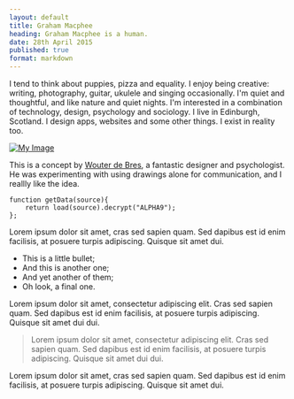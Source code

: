 ```yaml
---
layout: default
title: Graham Macphee
heading: Graham Macphee is a human.
date: 28th April 2015
published: true
format: markdown
---
```


I tend to think about puppies, pizza and equality. I enjoy being creative: writing, photography, guitar, ukulele and singing occasionally. I'm quiet and thoughtful, and like nature and quiet nights. I'm interested in a combination of technology, design, psychology and sociology. I live in Edinburgh, Scotland. I design apps, websites and some other things. I exist in reality too.

[![My Image](https://d13yacurqjgara.cloudfront.net/users/28519/screenshots/2039695/frezko-small.png)](https://dribbble.com/shots/2039695-Frezko-Hand-Drawn-Messaging)

This is a concept by [Wouter de Bres](http://wouterdebr.es), a fantastic designer and psychologist. He was experimenting with using drawings alone for communication, and I reallly like the idea.

	function getData(source){
		return load(source).decrypt("ALPHA9");
	};

Lorem ipsum dolor sit amet, cras sed sapien quam. Sed dapibus est id enim facilisis, at posuere turpis adipiscing. Quisque sit amet dui.

- This is a little bullet;
- And this is another one;
- And yet another of them;
- Oh look, a final one.

Lorem ipsum dolor sit amet, <span>consectetur adipiscing</span> elit. Cras sed sapien quam. Sed dapibus est id enim facilisis, at posuere turpis adipiscing. Quisque sit amet dui dui.

> Lorem ipsum dolor sit amet, consectetur adipiscing elit. Cras sed sapien quam. Sed dapibus est id enim facilisis, at posuere turpis adipiscing. Quisque sit amet dui dui.

Lorem ipsum dolor sit amet, cras sed sapien quam. Sed dapibus est id enim facilisis, at posuere turpis adipiscing. Quisque sit amet dui.